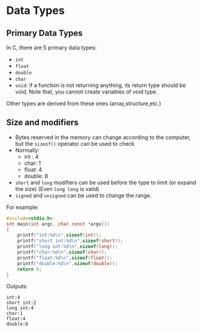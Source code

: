 # Data Types

## Primary Data Types

In C, there are 5 primary data types:
- `int`
- `float`
- `double`
- `char`
- `void`: if a function is not returning anything, its return type should be void. Note that, you cannot create variables of void type.

Other types are derived from these ones (array,structure,etc.)

## Size and modifiers

- Bytes reserved in the memory can change according to the computer, but the `sizeof()` operator can be used to check
- Normally:
    - int : 4
    - char: 1
    - float: 4
    - double: 8
- `short` and `long` modifiers can be used before the type to limit (or expand the size) (Even `long long` is valid)
- `signed` and `unsigned` can be used to change the range. 

For example:
```c
#include<stdio.h>
int main(int argc, char const *argv[])
{
    printf("int:%d\n",sizeof(int));
    printf("short int:%d\n",sizeof(short));
    printf("long int:%d\n",sizeof(long));
    printf("char:%d\n",sizeof(char));
    printf("float:%d\n",sizeof(float));
    printf("double:%d\n",sizeof(double));
    return 0;
}
```
Outputs:
```
int:4
short int:2
long int:4
char:1
float:4
double:8
```

